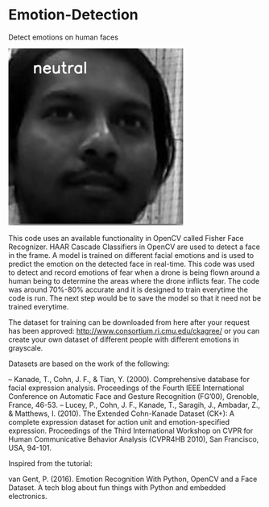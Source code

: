 # Emotion-Detection
Detect emotions on human faces

![alt text](https://github.com/syh5/Emotion-Detection/blob/master/emotion.png)

This code uses an available functionality in OpenCV called Fisher Face Recognizer. HAAR Cascade Classifiers in OpenCV are used to detect a face in the frame. A model is trained on different facial emotions and is used to predict the emotion on the detected face in real-time. This code was used to detect and record emotions of fear when a drone is being flown around a human being to determine the areas where the drone inflicts fear. The code was around 70%-80% accurate and it is designed to train everytime the code is run. The next step would be to save the model so that it need not be trained everytime.

The dataset for training can be downloaded from here after your request has been approved: http://www.consortium.ri.cmu.edu/ckagree/
or you can create your own dataset of different people with different emotions in grayscale.


Datasets are based on the work of the following:

– Kanade, T., Cohn, J. F., & Tian, Y. (2000). Comprehensive database for facial expression analysis. Proceedings of the Fourth IEEE International Conference on Automatic Face and Gesture Recognition (FG’00), Grenoble, France, 46-53.
– Lucey, P., Cohn, J. F., Kanade, T., Saragih, J., Ambadar, Z., & Matthews, I. (2010). The Extended Cohn-Kanade Dataset (CK+): A complete expression dataset for action unit and emotion-specified expression. Proceedings of the Third International Workshop on CVPR for Human Communicative Behavior Analysis (CVPR4HB 2010), San Francisco, USA, 94-101.

Inspired from the tutorial:

van Gent, P. (2016). Emotion Recognition With Python, OpenCV and a Face Dataset. A tech blog about fun things with Python and embedded electronics.

